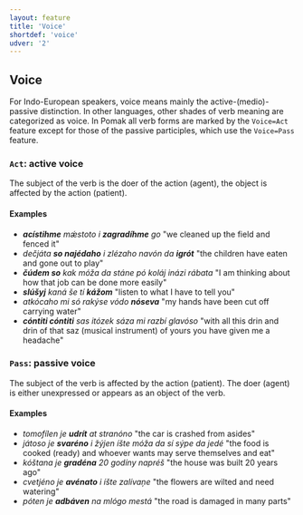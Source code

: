```yaml
---
layout: feature
title: 'Voice'
shortdef: 'voice'
udver: '2'
---
```


## Voice

For Indo-European speakers, voice means mainly the active-(medio)-passive distinction. In other languages, other shades of verb meaning are categorized as voice.
In Pomak all verb forms are marked by the `Voice=Act` feature except for those of the passive participles, which use the `Voice=Pass` feature.

### <a name="Act">`Act`</a>: active voice

The subject of the verb is the doer of the action (agent), the object is affected by the action (patient).

#### Examples

* _<b>acístihme</b> mǽstoto i <b>zagradíhme</b> go_ "we cleaned up the field and fenced it" 
* _dečjáta <b>so najédaho</b> i zlézaho navón da <b>igrót</b>_ "the children have eaten and gone out to play" 
* _<b>čúdem so</b> kak móža da stáne pó koláj inázi rábata_ "I am thinking about how that job can be done more easily" 
* _<b>slúšyj</b> kaná še tí <b>kážom</b>_ "listen to what I have to tell you"  
* _atkócaho mi só rakýse vódo <b>nóseva</b>_ "my hands have been cut off carrying water" 
* _<b>cóntiti cóntiti</b> sas itózek sáza mi razbí glavóso_ "with all this drin and drin of that saz (musical instrument) of yours you have given me a headache" 

### <a name="Pass">`Pass`</a>: passive voice

The subject of the verb is affected by the action (patient). The doer (agent) is either unexpressed or appears as an object of the verb.

#### Examples

* _tomofílen je <b>udrít</b> at stranóno_ "the car is crashed from asides" 
* _játoso je <b>svaréno</b> i žýjen íšte móža da sí sýpe da jedé_ "the food is cooked (ready) and whoever wants may serve themselves and eat" 
* _kóštana je <b>gradéna</b> 20 godíny napréš_ "the house was built 20 years ago" 
* _cvetjéno je <b>avénato</b> i íšte zalívaņe_ "the flowers are wilted and need watering" 
* _póten je <b>adbáven</b> na mlógo mestá_ "the road is damaged in many parts" 


<!-- Interlanguage links updated Po 11. listopadu 2024, 20:10:11 CET -->
